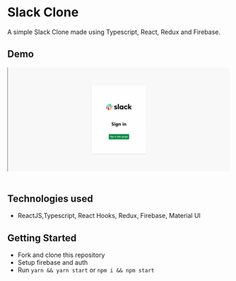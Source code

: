 # Slack Clone

A simple Slack Clone made using Typescript, React, Redux and Firebase.

## Demo

![Demo-1](public/images/screenshot.gif)
<br />
<br />

## Technologies used

- ReactJS,Typescript, React Hooks, Redux, Firebase, Material UI

## Getting Started

- Fork and clone this repository
- Setup firebase and auth
- Run `yarn && yarn start` or `npm i && npm start`

